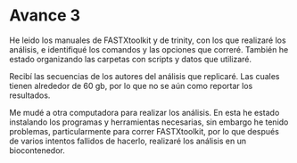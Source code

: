 # Avance 3

He leido los manuales de FASTXtoolkit y de trinity, con los que realizaré los análisis, e identifiqué los comandos y las opciones que correré. También he estado organizando las carpetas con scripts y datos que utilizaré.

Recibí las secuencias de los autores del análisis que replicaré. Las cuales tienen alrededor de 60 gb, por lo que no se aún como reportar los resultados.

Me mudé a otra computadora para realizar los análisis. En  esta he estado instalando los programas y herramientas necesarias, sin embargo he tenido problemas, particularmente para correr FASTXtoolkit, por lo que después de varios intentos fallidos de hacerlo, realizaré los análisis en un biocontenedor.


